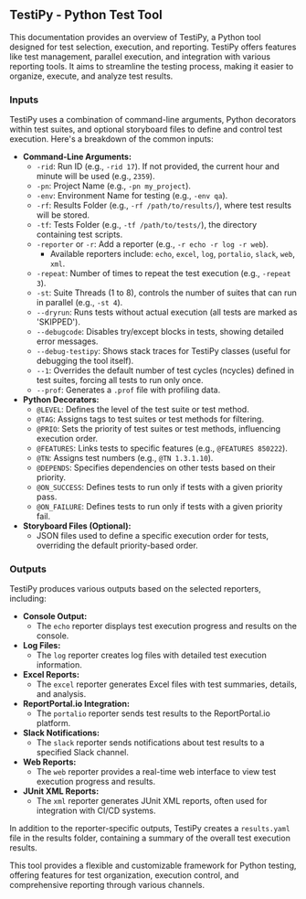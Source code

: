 ## TestiPy - Python Test Tool

This documentation provides an overview of TestiPy, a Python tool designed for test selection, execution, and reporting. TestiPy offers features like test management, parallel execution, and integration with various reporting tools. It aims to streamline the testing process, making it easier to organize, execute, and analyze test results.

### Inputs

TestiPy uses a combination of command-line arguments, Python decorators within test suites, and optional storyboard files to define and control test execution. Here's a breakdown of the common inputs:

*   **Command-Line Arguments:**
    *   `-rid`:  Run ID (e.g., `-rid 17`). If not provided, the current hour and minute will be used (e.g., `2359`).
    *   `-pn`: Project Name (e.g., `-pn my_project`).
    *   `-env`: Environment Name for testing (e.g., `-env qa`).
    *   `-rf`: Results Folder (e.g., `-rf /path/to/results/`), where test results will be stored.
    *   `-tf`: Tests Folder (e.g., `-tf /path/to/tests/`), the directory containing test scripts.
    *   `-reporter` or `-r`: Add a reporter (e.g., `-r echo -r log -r web`).
        *   Available reporters include: `echo`, `excel`, `log`, `portalio`, `slack`, `web`, `xml`.
    *   `-repeat`: Number of times to repeat the test execution (e.g., `-repeat 3`).
    *   `-st`: Suite Threads (1 to 8), controls the number of suites that can run in parallel (e.g., `-st 4`).
    *   `--dryrun`: Runs tests without actual execution (all tests are marked as 'SKIPPED').
    *   `--debugcode`: Disables try/except blocks in tests, showing detailed error messages.
    *   `--debug-testipy`: Shows stack traces for TestiPy classes (useful for debugging the tool itself).
    *   `--1`: Overrides the default number of test cycles (ncycles) defined in test suites, forcing all tests to run only once.
    *   `--prof`: Generates a `.prof` file with profiling data.
*   **Python Decorators:**
    *   `@LEVEL`: Defines the level of the test suite or test method.
    *   `@TAG`: Assigns tags to test suites or test methods for filtering.
    *   `@PRIO`: Sets the priority of test suites or test methods, influencing execution order.
    *   `@FEATURES`: Links tests to specific features (e.g., `@FEATURES 850222`).
    *   `@TN`: Assigns test numbers (e.g., `@TN 1.3.1.10`).
    *   `@DEPENDS`: Specifies dependencies on other tests based on their priority.
    *   `@ON_SUCCESS`: Defines tests to run only if tests with a given priority pass.
    *   `@ON_FAILURE`: Defines tests to run only if tests with a given priority fail.
*   **Storyboard Files (Optional):**
    *   JSON files used to define a specific execution order for tests, overriding the default priority-based order.

### Outputs

TestiPy produces various outputs based on the selected reporters, including:

*   **Console Output:**
    *   The `echo` reporter displays test execution progress and results on the console.
*   **Log Files:**
    *   The `log` reporter creates log files with detailed test execution information.
*   **Excel Reports:**
    *   The `excel` reporter generates Excel files with test summaries, details, and analysis.
*   **ReportPortal.io Integration:**
    *   The `portalio` reporter sends test results to the ReportPortal.io platform.
*   **Slack Notifications:**
    *   The `slack` reporter sends notifications about test results to a specified Slack channel.
*   **Web Reports:**
    *   The `web` reporter provides a real-time web interface to view test execution progress and results.
*   **JUnit XML Reports:**
    *   The `xml` reporter generates JUnit XML reports, often used for integration with CI/CD systems.

In addition to the reporter-specific outputs, TestiPy creates a `results.yaml` file in the results folder, containing a summary of the overall test execution results.

This tool provides a flexible and customizable framework for Python testing, offering features for test organization, execution control, and comprehensive reporting through various channels.